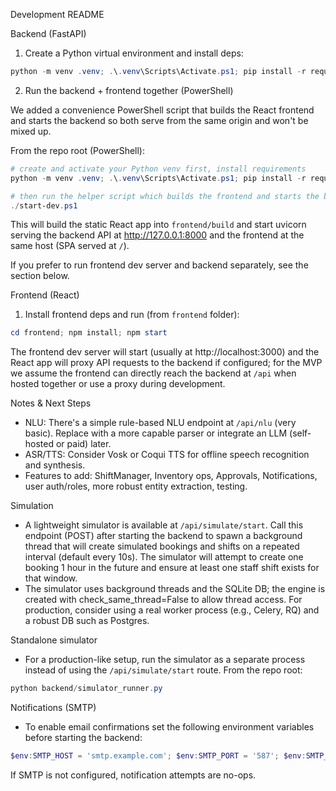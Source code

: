 Development README

Backend (FastAPI)

1. Create a Python virtual environment and install deps:

```powershell
python -m venv .venv; .\.venv\Scripts\Activate.ps1; pip install -r requirements.txt
```

2. Run the backend + frontend together (PowerShell)

We added a convenience PowerShell script that builds the React frontend and starts the backend so both serve from the same origin and won't be mixed up.

From the repo root (PowerShell):

```powershell
# create and activate your Python venv first, install requirements
python -m venv .venv; .\.venv\Scripts\Activate.ps1; pip install -r requirements.txt

# then run the helper script which builds the frontend and starts the backend
./start-dev.ps1
```

This will build the static React app into `frontend/build` and start uvicorn serving the backend API at http://127.0.0.1:8000 and the frontend at the same host (SPA served at `/`).

If you prefer to run frontend dev server and backend separately, see the section below.

Frontend (React)

1. Install frontend deps and run (from `frontend` folder):

```powershell
cd frontend; npm install; npm start
```

The frontend dev server will start (usually at http://localhost:3000) and the React app will proxy API requests to the backend if configured; for the MVP we assume the frontend can directly reach the backend at `/api` when hosted together or use a proxy during development.

Notes & Next Steps

- NLU: There's a simple rule-based NLU endpoint at `/api/nlu` (very basic). Replace with a more capable parser or integrate an LLM (self-hosted or paid) later.
- ASR/TTS: Consider Vosk or Coqui TTS for offline speech recognition and synthesis.
- Features to add: ShiftManager, Inventory ops, Approvals, Notifications, user auth/roles, more robust entity extraction, testing.

Simulation

- A lightweight simulator is available at `/api/simulate/start`. Call this endpoint (POST) after starting the backend to spawn a background thread that will create simulated bookings and shifts on a repeated interval (default every 10s). The simulator will attempt to create one booking 1 hour in the future and ensure at least one staff shift exists for that window.
- The simulator uses background threads and the SQLite DB; the engine is created with check_same_thread=False to allow thread access. For production, consider using a real worker process (e.g., Celery, RQ) and a robust DB such as Postgres.

Standalone simulator

- For a production-like setup, run the simulator as a separate process instead of using the `/api/simulate/start` route. From the repo root:

```powershell
python backend/simulator_runner.py
```

Notifications (SMTP)

- To enable email confirmations set the following environment variables before starting the backend:

```powershell
$env:SMTP_HOST = 'smtp.example.com'; $env:SMTP_PORT = '587'; $env:SMTP_USER = 'username'; $env:SMTP_PASS = 'password'; $env:FROM_EMAIL = 'no-reply@example.com'
```

If SMTP is not configured, notification attempts are no-ops.
